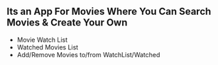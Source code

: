 ## Its an App For Movies Where You Can Search Movies & Create Your Own 
- Movie Watch List
- Watched Movies List
- Add/Remove Movies to/from WatchList/Watched




